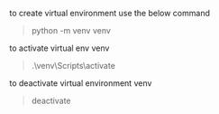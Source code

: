 to create virtual environment use the below command
>python -m venv venv

to activate virtual env venv
> .\venv\Scripts\activate

to deactivate virtual environment venv
>deactivate   